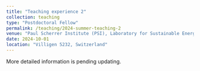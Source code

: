 ```yaml
---
title: "Teaching experience 2"
collection: teaching
type: "Postdoctoral Fellow"
permalink: /teaching/2024-summer-teaching-2
venue: "Paul Scherrer Institute (PSI), Laboratory for Sustainable Energy Carriers and Processes (LEP)"
date: 2024-10-01
location: "Villigen 5232, Switzerland"
---
```

More detailed information is pending updating.
